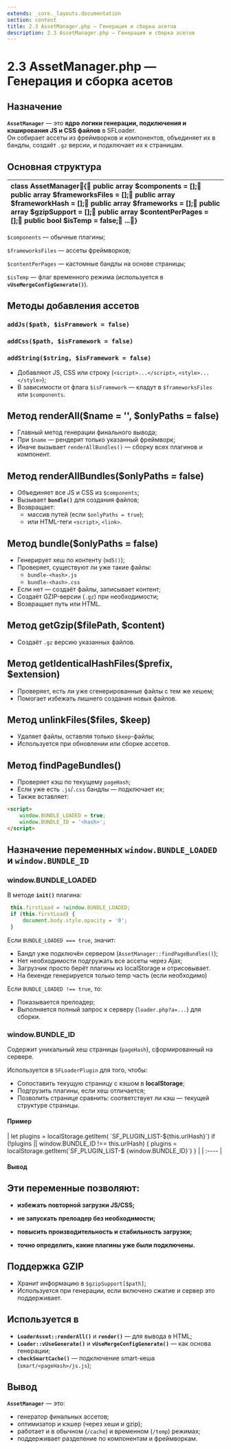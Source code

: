 ```yaml
---
extends: _core._layouts.documentation
section: content
title: 2.3 AssetManager.php — Генерация и сборка асетов
description: 2.3 AssetManager.php — Генерация и сборка асетов
---
```


# 2.3 AssetManager.php — Генерация и сборка асетов

## Назначение

**`AssetManager`** — это **ядро логики генерации, подключения и кэширования JS и CSS файлов** в SFLoader.  
Он собирает ассеты из фреймворков и компонентов, объединяет их в бандлы, создаёт `.gz` версии, и подключает их к
страницам.

## Основная структура

| class AssetManager{    public array $components \= \[\];    public array $frameworksFiles \= \[\];    public array $frameworkHash \= \[\];    public array $frameworks \= \[\];    public array $gzipSupport \= \[\];    public array $contentPerPages \= \[\];    public bool $isTemp \= false;    ...} |
|:-------------------------------------------------------------------------------------------------------------------------------------------------------------------------------------------------------------------------------------------------------------------------------------------------------------------|

`$components` — обычные плагины;

`$frameworksFiles` — ассеты фреймворков;

`$contentPerPages` — кастомные бандлы на основе страницы;

`$isTemp` — флаг временного режима (используется в **`vUseMergeConfigGenerate()`**).

## Методы добавления ассетов

### `addJs($path, $isFramework = false)`

### `addCss($path, $isFramework = false)`

### `addString($string, $isFramework = false)`

* Добавляют JS, CSS или строку (`<script>...</script>`, `<style>...</style>`);
* В зависимости от флага `$isFramework` — кладут в `$frameworksFiles` или `$components`.

## Метод renderAll($name = '', $onlyPaths = false)

* Главный метод генерации финального вывода;
* При `$name` — рендерит только указанный фреймворк;
* Иначе вызывает `renderAllBundles()` — сборку всех плагинов и компонент.

## Метод renderAllBundles($onlyPaths = false)

* Объединяет все JS и CSS из `$components`;
* Вызывает **`bundle()`** для создания файлов;
* Возвращает:
    * массив путей (если `$onlyPaths = true`);
    * или HTML-теги `<script>`, `<link>`.

## Метод bundle($onlyPaths = false)

* Генерирует хеш по контенту (`md5()`);
* Проверяет, существуют ли уже такие файлы:
    * `bundle-<hash>.js`
    * `bundle-<hash>.css`
* Если нет — создаёт файлы, записывает контент;
* Создаёт GZIP-версии (`.gz`) при необходимости;
* Возвращает путь или HTML.

## Метод getGzip($filePath, $content)

* Создаёт `.gz` версию указанных файлов.

## Метод getIdenticalHashFiles($prefix, $extension)

* Проверяет, есть ли уже сгенерированные файлы с тем же хешем;
* Помогает избежать лишнего создания новых файлов.

## Метод unlinkFiles($files, $keep)

* Удаляет файлы, оставляя только `$keep`\-файлы;
* Используется при обновлении или сборке ассетов.

## Метод findPageBundles()

* Проверяет кэш по текущему `pageHash`;
* Если уже есть `.js`/`.css` бандлы — подключает их;
* Также вставляет:

```html
<script>
    window.BUNDLE_LOADED = true;
    window.BUNDLE_ID = '<hash>';
</script>
```


## Назначение переменных `window.BUNDLE_LOADED` и `window.BUNDLE_ID`

### **window.BUNDLE\_LOADED**

В методе **`init()`** плагина:

```js
 this.firstLoad = !window.BUNDLE_LOADED;
 if (this.firstLoad) {
     document.body.style.opacity = '0';
 }
```

Если `BUNDLE_LOADED === true`, значит:

* Бандл уже подключён сервером (`AssetManager::findPageBundles()`);
* Нет необходимости подгружать все ассеты через Ajax;
* Загрузчик просто берёт плагины из localStorage и отрисовывает.
* На бекенде генерируется только temp часть (если необходимо)

Если `BUNDLE_LOADED !== true`, то:

* Показывается прелоадер;
* Выполняется полный запрос к серверу (`loader.php?a=...`) для сборки.

### window.BUNDLE\_ID

Содержит уникальный хеш страницы (`pageHash`), сформированный на сервере.

Используется в `SFLoaderPlugin` для того, чтобы:

* Сопоставить текущую страницу с кэшом в **localStorage**;
* Подгрузить плагины, если хеш отличается;
* Позволить странице сравнить: соответствует ли кэш — текущей структуре страницы.

#### Пример

| let plugins \= localStorage.getItem(
\`SF\_PLUGIN\_LIST-${this.urlHash}\`) if (\!plugins || window.BUNDLE\_ID \!== this.urlHash) { plugins \= localStorage.getItem(\`SF\_PLUGIN\_LIST-$
{window.BUNDLE\_ID}\`) } |
| :---- |

#### Вывод

## Эти переменные позволяют:

*  **избежать повторной загрузки JS/CSS;**

* **не запускать прелоадер без необходимости;**

* **повысить производительность и стабильность загрузки;**

* **точно определить, какие плагины уже были подключены.**

## Поддержка GZIP

* Хранит информацию в `$gzipSupport[$path]`;
* Используется при генерации, если включено сжатие и сервер это поддерживает.

## Используется в

* **`LoaderAsset::renderAll()`** и **`render()`** — для вывода в HTML;
* **`Loader::vUseGenerate()`** и **`vUseMergeConfigGenerate()`** — как основа генерации;
* **`checkSmartCache()`** — подключение smart-кеша (`smart/<pageHash>/js.js`);

## Вывод

**`AssetManager`** — это:

* генератор финальных ассетов;
* оптимизатор и кэшер (через хеши и gzip);
* работает и в обычном (`/cache`) и временном (`/temp`) режимах;
* поддерживает разделение по компонентам и фреймворкам.
